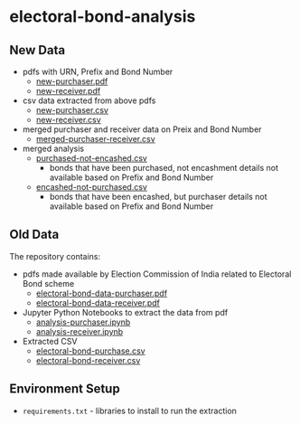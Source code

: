 # electoral-bond-analysis

## New Data
- pdfs with URN, Prefix and Bond Number
  - [new-purchaser.pdf](new-purchaser.pdf)
  - [new-receiver.pdf](new-receiver.pdf)
- csv data extracted from above pdfs
  - [new-purchaser.csv](new-purchaser.csv)
  - [new-receiver.csv](new-receiver.csv)
- merged purchaser and receiver data on Preix and Bond Number
  - [merged-purchaser-receiver.csv](merged-purchaser-receiver.csv)
- merged analysis
  - [purchased-not-encashed.csv](purchased-not-encashed.csv) 
    - bonds that have been purchased, not encashment details not available based on Prefix and Bond Number
  - [encashed-not-purchased.csv](encashed-not-purchased.csv)
    - bonds that have been encashed, but purchaser details not available based on Prefix and Bond Number

## Old Data
The repository contains:
- pdfs made available by Election Commission of India related to Electoral Bond scheme
  - [electoral-bond-data-purchaser.pdf](electoral-bond-data-purchaser.pdf)
  - [electoral-bond-data-receiver.pdf](electoral-bond-data-receiver.pdf)
- Jupyter Python Notebooks to extract the data from pdf
  - [analysis-purchaser.ipynb](analysis-purchaser.ipynb)
  - [analysis-receiver.ipynb](analysis-receiver.ipynb)
- Extracted CSV
  - [electoral-bond-purchase.csv](electoral-bond-purchase.csv)
  - [electoral-bond-receiver.csv](electoral-bond-receiver.csv)

## Environment Setup
- `requirements.txt` - libraries to install to run the extraction


